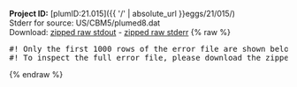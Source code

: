 **Project ID:** [plumID:21.015]({{ '/' | absolute_url }}eggs/21/015/)  
Stderr for source:  US/CBM5/plumed8.dat   
Download: [zipped raw stdout](plumed8.dat.plumed.stdout.txt.zip) - [zipped raw stderr](plumed8.dat.plumed.stderr.txt.zip) 
{% raw %}
<pre>
#! Only the first 1000 rows of the error file are shown below
#! To inspect the full error file, please download the zipped raw stderr file above
</pre>
{% endraw %}
